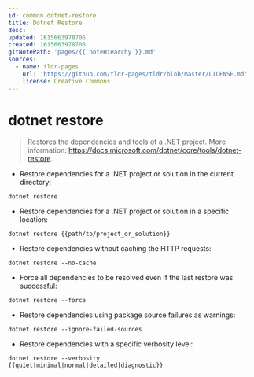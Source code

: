 ```yaml
---
id: common.dotnet-restore
title: Dotnet Restore
desc: ''
updated: 1615663978706
created: 1615663978706
gitNotePath: 'pages/{{ noteHiearchy }}.md'
sources:
  - name: tldr-pages
    url: 'https://github.com/tldr-pages/tldr/blob/master/LICENSE.md'
    license: Creative Commons
---
```

# dotnet restore

> Restores the dependencies and tools of a .NET project.
> More information: <https://docs.microsoft.com/dotnet/core/tools/dotnet-restore>.

- Restore dependencies for a .NET project or solution in the current directory:

`dotnet restore`

- Restore dependencies for a .NET project or solution in a specific location:

`dotnet restore {{path/to/project_or_solution}}`

- Restore dependencies without caching the HTTP requests:

`dotnet restore --no-cache`

- Force all dependencies to be resolved even if the last restore was successful:

`dotnet restore --force`

- Restore dependencies using package source failures as warnings:

`dotnet restore --ignore-failed-sources`

- Restore dependencies with a specific verbosity level:

`dotnet restore --verbosity {{quiet|minimal|normal|detailed|diagnostic}}`

